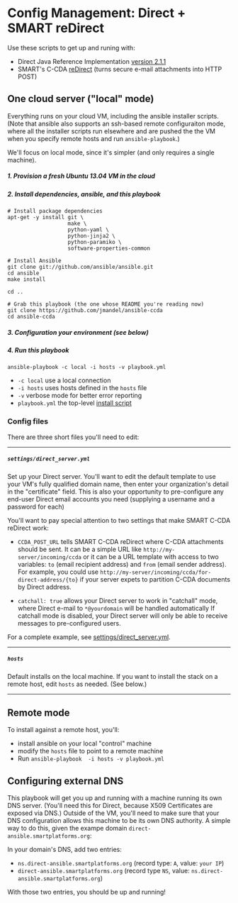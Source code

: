 # Config Management: Direct + SMART reDirect

Use these scripts to get up and runing with:
 * Direct Java Reference Implementation [version 2.1.1](http://wiki.directproject.org/message/view/Java+Reference+Implementation/60702540)
 * SMART's C-CDA [reDirect](https://github.com/jmandel/ccda-reDirect) (turns secure e-mail attachments into HTTP POST)

##  One cloud server ("local" mode)

Everything runs on your cloud VM, including the ansible installer scripts. (Note that
ansible also supports an ssh-based remote configuraiton mode, where all the
installer scripts run elsewhere and are pushed the the VM when you specify 
remote hosts and run `ansible-playbook`.)

We'll focus on local mode, since it's simpler (and only requires a single machine).


##### 1. Provision a fresh Ubuntu 13.04 VM in the cloud
##### 2.  Install dependencies, ansible, and this playbook

```
# Install package dependencies
apt-get -y install git \
                   make \
                   python-yaml \
                   python-jinja2 \
                   python-paramiko \
                   software-properties-common

# Install Ansible
git clone git://github.com/ansible/ansible.git
cd ansible
make install

cd ..

# Grab this playbook (the one whose README you're reading now)
git clone https://github.com/jmandel/ansible-ccda 
cd ansible-ccda
```
##### 3.  Configuration your environment (see below)
##### 4.  Run this playbook
```
ansible-playbook -c local -i hosts -v playbook.yml
```

* `-c local`         use a local connection
* `-i hosts`         uses hosts defined in the `hosts` file
* `-v`               verbose mode for better error reporting
* `playbook.yml`     the top-level [install script](playbook.yml)

### Config files
There are three short files you'll need to edit:

---

##### `settings/direct_server.yml`
Set up your Direct server.  You'll want to edit the default template to use
your VM's fully qualified domain name, then enter your organization's detail in
the "certificate" field.  This is also your opportunity to pre-configure
any end-user Direct email accounts you need (supplying a username and a
password for each)

You'll want to pay special attention to two settings that make SMART C-CDA reDirect work:

* `CCDA_POST_URL` tells SMART C-CDA reDirect where C-CDA attachments should be sent.
It can be a simple URL like `http://my-server/incoming/ccda` or it 
can be a URL template with access to two variables:
`to` (email recipient address) and `from` (email sender address).
For example, you could use 
`http://my-server/incoming/ccda/for-direct-address/{to}` if your server
expets to partition C-CDA documents by Direct address.

* `catchall: true` allows your Direct server to work in "catchall" mode,
where Direct e-mail to `*@yourdomain` will be handled automatically  If catchall mode is disabled,
your Direct server will only be able to receive messages to pre-configured users.

For a complete example, see [settings/direct_server.yml](settings/direct_server.yml).

---

##### `hosts`
Default installs on the local machine.
If you want to install the stack on a remote host, edit `hosts` as needed. (See below.)

---

##  Remote mode
To install against a remote host, you'll:
 * install ansible on your local "control" machine
 * modify the `hosts` file to point to a remote machine
 * Run `ansible-playbook  -i hosts -v playbook.yml`


## Configuring external DNS

This playbook will get you up and running with a machine running its own DNS
server.  (You'll need this for Direct, because X509 Certificates are exposed
via DNS.)  Outside of the VM, you'll need to make sure that your DNS configuration
allows this machine to be its own DNS authority. A simple way to do this, 
given the exampe domain `direct-ansible.smartplatforms.org`:

In your domain's DNS, add two entries:

* `ns.direct-ansible.smartplatforms.org` (record type: `A`, value: `your IP`)
* `direct-ansible.smartplatforms.org` (record type `NS`, value: `ns.direct-ansible.smartplatforms.org`)

With those two entries, you should be up and running!

